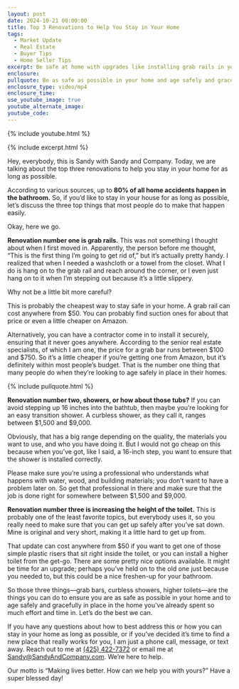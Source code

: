 ```yaml
---
layout: post
date: 2024-10-21 00:00:00
title: Top 3 Renovations to Help You Stay in Your Home
tags:
  - Market Update
  - Real Estate
  - Buyer Tips
  - Home Seller Tips
excerpt: Be safe at home with upgrades like installing grab rails in your bathroom.
enclosure:
pullquote: Be as safe as possible in your home and age safely and gracefully in place.
enclosure_type: video/mp4
enclosure_time:
use_youtube_image: true
youtube_alternate_image:
youtube_code:
---
```

{% include youtube.html %}

{% include excerpt.html %}

Hey, everybody, this is Sandy with Sandy and Company. Today, we are talking about the top three renovations to help you stay in your home for as long as possible.

According to various sources, up to **80% of all home accidents happen in the bathroom.** So, if you’d like to stay in your house for as long as possible, let’s discuss the three top things that most people do to make that happen easily.

Okay, here we go.

**Renovation number one is grab rails.** This was not something I thought about when I first moved in. Apparently, the person before me thought, “This is the first thing I’m going to get rid of,” but it’s actually pretty handy. I realized that when I needed a washcloth or a towel from the closet. What I do is hang on to the grab rail and reach around the corner, or I even just hang on to it when I’m stepping out because it’s a little slippery.

Why not be a little bit more careful?

This is probably the cheapest way to stay safe in your home. A grab rail can cost anywhere from $50. You can probably find suction ones for about that price or even a little cheaper on Amazon.

Alternatively, you can have a contractor come in to install it securely, ensuring that it never goes anywhere. According to the senior real estate specialists, of which I am one, the price for a grab bar runs between $100 and $750. So it’s a little cheaper if you’re getting one from Amazon, but it’s definitely within most people’s budget. That is the number one thing that many people do when they’re looking to age safely in place in their homes.

{% include pullquote.html %}

**Renovation number two, showers, or how about those tubs?** If you can avoid stepping up 16 inches into the bathtub, then maybe you’re looking for an easy transition shower. A curbless shower, as they call it, ranges between $1,500 and $9,000.

Obviously, that has a big range depending on the quality, the materials you want to use, and who you have doing it. But I would not go cheap on this because when you’ve got, like I said, a 16-inch step, you want to ensure that the shower is installed correctly.

Please make sure you’re using a professional who understands what happens with water, wood, and building materials; you don’t want to have a problem later on. So get that professional in there and make sure that the job is done right for somewhere between $1,500 and $9,000.

**Renovation number three is increasing the height of the toilet.** This is probably one of the least favorite topics, but everybody uses it, so you really need to make sure that you can get up safely after you’ve sat down. Mine is original and very short, making it a little hard to get up from.

That update can cost anywhere from $50 if you want to get one of those simple plastic risers that sit right inside the toilet, or you can install a higher toilet from the get-go. There are some pretty nice options available. It might be time for an upgrade; perhaps you’ve held on to the old one just because you needed to, but this could be a nice freshen-up for your bathroom.

So those three things—grab bars, curbless showers, higher toilets—are the things you can do to ensure you are as safe as possible in your home and to age safely and gracefully in place in the home you’ve already spent so much effort and time in. Let’s do the best we can.

If you have any questions about how to best address this or how you can stay in your home as long as possible, or if you’ve decided it’s time to find a new place that really works for you, I am just a phone call, message, or text away. Reach out to me at [(425) 422-7372](tel:4254227372) or email me at [Sandy@SandyAndCompany.com](mailto:Sandy@SandyAndCompany.com). We’re here to help.

Our motto is “Making lives better. How can we help you with yours?” Have a super blessed day!